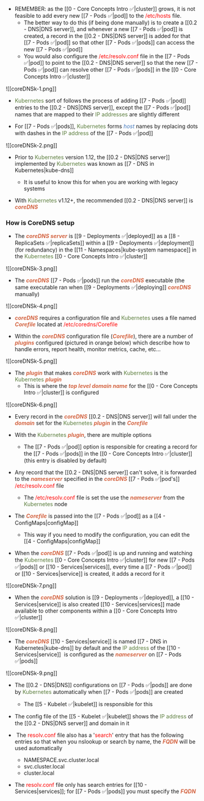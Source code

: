 - REMEMBER: as the [[0 - Core Concepts Intro ✅|cluster]] grows, it is not feasible to add every new [[7 - Pods ✅|pod]] to the <span style="color:red">/etc/hosts</span> file.
	- The better way to do this (if being done manually) is to create a [[0.2 - DNS|DNS server]], and whenever a new [[7 - Pods ✅|pod]] is created, a record in the [[0.2 - DNS|DNS server]] is added for that [[7 - Pods ✅|pod]] so that other [[7 - Pods ✅|pods]] can access the new [[7 - Pods ✅|pod]]
	- You would also configure the <span style="color:red">/etc/resolv.conf</span> file in the [[7 - Pods ✅|pod]] to point to the [[0.2 - DNS|DNS server]] so that the new [[7 - Pods ✅|pod]] can resolve other [[7 - Pods ✅|pods]] in the [[0 - Core Concepts Intro ✅|cluster]]

![[coreDNSk-1.png]]

- <span style="color:#5c7e3e">Kubernetes</span> sort of follows the process of adding [[7 - Pods ✅|pod]] entries to the [[0.2 - DNS|DNS server]], except the [[7 - Pods ✅|pod]] names that are mapped to their <span style="color:#5c7e3e">IP addresses</span> are slightly different

- For [[7 - Pods ✅|pods]], <span style="color:#5c7e3e">Kubernetes</span> forms <i><span style="color:#477bbe">host</span></i> names by replacing dots with dashes in the <span style="color:#5c7e3e">IP address</span> of the [[7 - Pods ✅|pod]]

![[coreDNSk-2.png]]

- Prior to <span style="color:#5c7e3e">Kubernetes</span> version 1.12, the [[0.2 - DNS|DNS server]] implemented by <span style="color:#5c7e3e">Kubernetes</span> was known as [[7 - DNS in Kubernetes|kube-dns]]
	- It is useful to know this for when you are working with legacy systems

- With <span style="color:#5c7e3e">Kubernetes</span> v1.12+, the recommended [[0.2 - DNS|DNS server]] is <b><i><span style="color:#d46644">coreDNS</span></i></b>

### How is CoreDNS setup

- The <b><i><span style="color:#d46644">coreDNS server</span></i></b> is [[9 - Deployments ✅|deployed]] as a [[8 - ReplicaSets ✅|replicaSets]] within a [[9 - Deployments ✅|deployment]] (for redundancy) in the [[11 - Namespaces|kube-system namespace]] in the <span style="color:#5c7e3e">Kubernetes</span> [[0 - Core Concepts Intro ✅|cluster]]

![[coreDNSk-3.png]]

- The <b><i><span style="color:#d46644">coreDNS</span></i></b> [[7 - Pods ✅|pods]] run the <b><i><span style="color:#d46644">coreDNS</span></i></b> executable (the same executable ran when [[9 - Deployments ✅|deploying]] <b><i><span style="color:#d46644">coreDNS</span></i></b> manually)

![[coreDNSk-4.png]]

- <b><i><span style="color:#d46644">coreDNS</span></i></b> requires a configuration file and <span style="color:#5c7e3e">Kubernetes</span> uses a file named <b><i><span style="color:#d46644">Corefile</span></i></b> located at <span style="color:red">/etc/coredns/Corefile</span>

- Within the <b><i><span style="color:#d46644">coreDNS</span></i></b> configuration file (<b><i><span style="color:#d46644">Corefile</span></i></b>), there are a number of <b><i><span style="color:#d46644">plugins</span></i></b> configured (pictured in orange below) which describe how to handle errors, report health, monitor metrics, cache, etc…

![[coreDNSk-5.png]]

- The <b><i><span style="color:#d46644">plugin</span></i></b> that makes <b><i><span style="color:#d46644">coreDNS</span></i></b> work with <span style="color:#5c7e3e">Kubernetes</span> is the <span style="color:#5c7e3e">Kubernetes</span> <b><i><span style="color:#d46644">plugin</span></i></b>
	- This is where the <b><i><span style="color:#d46644">top level domain name</span></i></b> for the [[0 - Core Concepts Intro ✅|cluster]] is configured

![[coreDNSk-6.png]]

- Every record in the <b><i><span style="color:#d46644">coreDNS</span></i></b> [[0.2 - DNS|DNS server]] will fall under the <b><i><span style="color:#d46644">domain</span></i></b> set for the <span style="color:#5c7e3e">Kubernetes</span> <b><i><span style="color:#d46644">plugin</span></i></b> in the <b><i><span style="color:#d46644">Corefile</span></i></b>

- With the <span style="color:#5c7e3e">Kubernetes</span> <b><i><span style="color:#d46644">plugin</span></i></b>, there are multiple options
	- The [[7 - Pods ✅|pod]] option is responsible for creating a record for the [[7 - Pods ✅|pods]] in the [[0 - Core Concepts Intro ✅|cluster]] (this entry is disabled by default)

- Any record that the [[0.2 - DNS|DNS server]] can't solve, it is forwarded to the <b><i><span style="color:#d46644">nameserver</span></i></b> specified in the <b><i><span style="color:#d46644">coreDNS</span></i></b> [[7 - Pods ✅|pod's]] <span style="color:red">/etc/resolv.conf</span> file
	- The <span style="color:red">/etc/resolv.conf</span> file is set the use the <b><i><span style="color:#d46644">nameserver</span></i></b> from the <span style="color:#5c7e3e">Kubernetes</span> node

- The <b><i><span style="color:#d46644">Corefile</span></i></b> is passed into the [[7 - Pods ✅|pod]] as a [[4 - ConfigMaps|configMap]]
	- This way if you need to modify the configuration, you can edit the [[4 - ConfigMaps|configMap]]

- When the <b><i><span style="color:#d46644">coreDNS</span></i></b> [[7 - Pods ✅|pod]] is up and running and watching the <span style="color:#5c7e3e">Kubernetes</span> [[0 - Core Concepts Intro ✅|cluster]] for new [[7 - Pods ✅|pods]] or [[10 - Services|services]], every time a [[7 - Pods ✅|pod]] or [[10 - Services|service]] is created, it adds a record for it

![[coreDNSk-7.png]]

- When the <b><i><span style="color:#d46644">coreDNS</span></i></b> solution is [[9 - Deployments ✅|deployed]], a [[10 - Services|service]] is also created [[10 - Services|services]] made available to other components within a [[0 - Core Concepts Intro ✅|cluster]]

![[coreDNSk-8.png]]

- The <b><i><span style="color:#d46644">coreDNS</span></i></b> [[10 - Services|service]] is named [[7 - DNS in Kubernetes|kube-dns]] by default and the <span style="color:#5c7e3e">IP address</span> of the [[10 - Services|service]]  is configured as the <b><i><span style="color:#d46644">nameserver</span></i></b> on [[7 - Pods ✅|pods]]

![[coreDNSk-9.png]]

- The [[0.2 - DNS|DNS]] configurations on [[7 - Pods ✅|pods]] are done by <span style="color:#5c7e3e">Kubernetes</span> automatically when [[7 - Pods ✅|pods]] are created
	- The [[5 - Kubelet ✅|kubelet]] is responsible for this

- The config file of the [[5 - Kubelet ✅|kubelet]] shows the <span style="color:#5c7e3e">IP address</span> of the [[0.2 - DNS|DNS server]] and domain in it

-  The <span style="color:red">resolv.conf</span> file also has a '<span style="color:red">search</span>' entry that has the following entries so that when you nslookup or search by name, the <b><i><span style="color:#d46644">FQDN</span></i></b> will be used automatically
	- NAMESPACE.svc.cluster.local
	- svc.cluster.local
	- cluster.local

- The <span style="color:red">resolv.conf</span> file only has search entries for [[10 - Services|services]]; for [[7 - Pods ✅|pods]] you must specify the <b><i><span style="color:#d46644">FQDN</span></i></b>